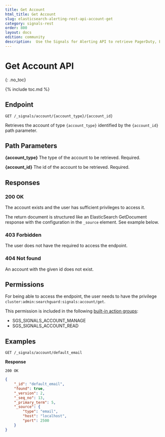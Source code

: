 ```yaml
---
title: Get Account
html_title: Get Account
slug: elasticsearch-alerting-rest-api-account-get
category: signals-rest
order: 800
layout: docs
edition: community
description:  Use the Signals for Alerting API to retrieve PagerDuty, Email, Slack and Webhook connectors by ID.
---
```


<!--- Copyright 2020 floragunn GmbH -->

# Get Account API
{: .no_toc}

{% include toc.md %}


## Endpoint

```
GET /_signals/account/{account_type}/{account_id}
```

Retrieves the account of type `{account_type}` identified by the `{account_id}` path parameter. 


## Path Parameters

**{account_type}** The type of the account to be retrieved. Required.

**{account_id}** The id of the account to be retrieved. Required.

## Responses

### 200 OK

The account exists and the user has sufficient privileges to access it. 

The return document is structured like an ElasticSearch GetDocument response with the configuration in the `_source` element. See example below.

### 403 Forbidden

The user does not have the required to access the endpoint.

### 404 Not found

An account with the given id does not exist. 

## Permissions

For being able to access the endpoint, the user needs to have the privilege `cluster:admin:searchguard:signals:account/get`.

This permission is included in the following [built-in action groups](security_permissions.md):

* SGS\_SIGNALS\_ACCOUNT\_MANAGE
* SGS\_SIGNALS\_ACCOUNT\_READ


## Examples

```
GET /_signals/account/default_email
```

**Response**

```
200 OK
``` 

```json
{
    "_id": "default_email",
    "found": true,
    "_version": 2,
    "_seq_no": 13,
    "_primary_term": 5,
    "_source": {
        "type": "email",
        "host": "localhost",
        "port": 2500
    }
}
```
